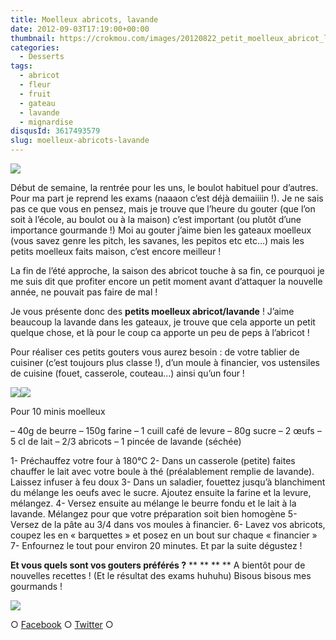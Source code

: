```yaml
---
title: Moelleux abricots, lavande
date: 2012-09-03T17:19:00+00:00
thumbnail: https://crokmou.com/images/20120822_petit_moelleux_abricot_lavande_0055.jpg
categories:
  - Desserts
tags:
  - abricot
  - fleur
  - fruit
  - gateau
  - lavande
  - mignardise
disqusId: 3617493579
slug: moelleux-abricots-lavande
---
```


[![](http://1.bp.blogspot.com/-hFa6BQ64BwE/UETOblmrMrI/AAAAAAAAD9Y/kf6nbd8E4C8/s320/20120822_petit_moelleux_abricot_lavande_0055_bann.jpg)](http://1.bp.blogspot.com/-hFa6BQ64BwE/UETOblmrMrI/AAAAAAAAD9Y/kf6nbd8E4C8/s1600/20120822_petit_moelleux_abricot_lavande_0055_bann.jpg)

Début de semaine, la rentrée pour les uns, le boulot habituel pour d’autres. Pour ma part je reprend les exams (naaaon c’est déjà demaiiiin !). Je ne sais pas ce que vous en pensez, mais je trouve que l’heure du gouter (que l’on soit à l’école, au boulot ou à la maison) c’est important (ou plutôt d’une importance gourmande !) Moi au gouter j’aime bien les gateaux moelleux (vous savez genre les pitch, les savanes, les pepitos etc etc…) mais les petits moelleux faits maison, c’est encore meilleur !

La fin de l’été approche, la saison des abricot touche à sa fin, ce pourquoi je me suis dit que profiter encore un petit moment avant d’attaquer la nouvelle année, ne pouvait pas faire de mal !

Je vous présente donc des **petits moelleux abricot/lavande** ! J’aime beaucoup la lavande dans les gateaux, je trouve que cela apporte un petit quelque chose, et là pour le coup ca apporte un peu de peps à l’abricot !

Pour réaliser ces petits gouters vous aurez besoin : de votre tablier de cuisiner (c’est toujours plus classe !), d’un moule à financier, vos ustensiles de cuisine (fouet, casserole, couteau…) ainsi qu’un four !

[![](http://2.bp.blogspot.com/-91lbekA1d78/UETOc0HB6dI/AAAAAAAAD9g/aJ_HYsQZqIY/s400/20120822_petit_moelleux_abricot_lavande_0064_BD.jpg)](http://2.bp.blogspot.com/-91lbekA1d78/UETOc0HB6dI/AAAAAAAAD9g/aJ_HYsQZqIY/s1600/20120822_petit_moelleux_abricot_lavande_0064_BD.jpg)[![](http://4.bp.blogspot.com/-fPZMFHQVcso/UETOeOiQZSI/AAAAAAAAD9k/ftIBqkuSU8w/s400/20120822_petit_moelleux_abricot_lavande_0074_BD.jpg)](http://4.bp.blogspot.com/-fPZMFHQVcso/UETOeOiQZSI/AAAAAAAAD9k/ftIBqkuSU8w/s1600/20120822_petit_moelleux_abricot_lavande_0074_BD.jpg)

Pour 10 minis moelleux

– 40g de beurre
– 150g farine
– 1 cuill café de levure
– 80g sucre
– 2 œufs
– 5 cl de lait
– 2/3 abricots
– 1 pincée de lavande (séchée)

1- Préchauffez votre four à 180°C
2- Dans un casserole (petite) faites chauffer le lait avec votre boule à thé (préalablement remplie de lavande). Laissez infuser à feu doux
3- Dans un saladier, fouettez jusqu’à blanchiment du mélange les oeufs avec le sucre. Ajoutez ensuite la farine et la levure, mélangez.
4- Versez ensuite au mélange le beurre fondu et le lait à la lavande. Mélangez pour que votre préparation soit bien homogène
5- Versez de la pâte au 3/4 dans vos moules à financier.
6- Lavez vos abricots, coupez les en « barquettes » et posez en un bout sur chaque « financier »
7- Enfournez le tout pour environ 20 minutes. Et par la suite dégustez !

**Et vous quels sont vos gouters préférés ?** ** ** ** ** A bientôt pour de nouvelles recettes ! (Et le résultat des exams huhuhu) Bisous bisous mes gourmands !

![](http://3.bp.blogspot.com/-A1DIirYXsDk/UETX8NBCkBI/AAAAAAAAD-s/K08f0uTKEPg/s1600/panda-dog-emoticon-003.gif)

○ [Facebook](https://www.facebook.com/crokmou.blog) ○ [Twitter](https://twitter.com/Crokmou) ○

 